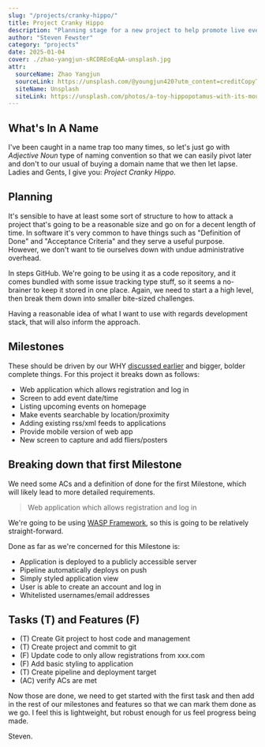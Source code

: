 ```yaml
---
slug: "/projects/cranky-hippo/"
title: Project Cranky Hippo
description: "Planning stage for a new project to help promote live events/scanning fliers"
author: "Steven Fewster"
category: "projects"
date: 2025-01-04
cover: ./zhao-yangjun-sRCDREoEqAA-unsplash.jpg
attr:
  sourceName: Zhao Yangjun
  sourceLink: https://unsplash.com/@youngjun420?utm_content=creditCopyText&utm_medium=referral&utm_source=unsplash
  siteName: Unsplash
  siteLink: https://unsplash.com/photos/a-toy-hippopotamus-with-its-mouth-open-sRCDREoEqAA?utm_content=creditCopyText&utm_medium=referral&utm_source=unsplash
---
```


## What's In A Name

I've been caught in a name trap too many times, so let's just go with _Adjective Noun_ type of naming convention so that we can easily pivot later and don't to our usual of buying a domain name that we then let lapse. Ladies and Gents, I give you: _Project Cranky Hippo_.

## Planning

It's sensible to have at least some sort of structure to how to attack a project that's going to be a reasonable size and go on for a decent length of time. In software it's very common to have things such as "Definition of Done" and "Acceptance Criteria" and they serve a useful purpose. However, we don't want to tie ourselves down with undue administrative overhead.

In steps GitHub. We're going to be using it as a code repository, and it comes bundled with some issue tracking type stuff, so it seems a no-brainer to keep it stored in one place. Again, we need to start a a high level, then break them down into smaller bite-sized challenges.

Having a reasonable idea of what I want to use with regards development stack, that will also inform the approach.

## Milestones

These should be driven by our WHY [discussed earlier](http://localhost:4321/editorials/starting-with-why/) and bigger, bolder complete things. For this project it breaks down as follows:

- Web application which allows registration and log in
- Screen to add event date/time
- Listing upcoming events on homepage
- Make events searchable by location/proximity
- Adding existing rss/xml feeds to applications
- Provide mobile version of web app
- New screen to capture and add fliers/posters

## Breaking down that first Milestone

We need some ACs and a definition of done for the first Milestone, which will likely lead to more detailed requirements.

> Web application which allows registration and log in

We're going to be using [WASP Framework](https://wasp-lang.dev/), so this is going to be relatively straight-forward.

Done as far as we're concerned for this Milestone is:

- Application is deployed to a publicly accessible server
- Pipeline automatically deploys on push
- Simply styled application view
- User is able to create an account and log in
- Whitelisted usernames/email addresses

## Tasks (T) and Features (F)

- (T) Create Git project to host code and management
- (T) Create project and commit to git
- (F) Update code to only allow registrations from xxx.com
- (F) Add basic styling to application
- (T) Create pipeline and deployment target
- (AC) verify ACs are met

Now those are done, we need to get started with the first task and then add in the rest of our milestones and features so that we can mark them done as we go. I feel this is lightweight, but robust enough for us feel progress being made.

Steven.
